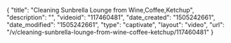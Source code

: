 {
    "title": "Cleaning Sunbrella Lounge from Wine,Coffee,Ketchup",
    "description": "",
    "videoid": "117460481",
    "date_created": "1505242661",
    "date_modified": "1505242661",
    "type": "captivate",
    "layout": "video",
    "url": "\/v\/cleaning-sunbrella-lounge-from-wine-coffee-ketchup\/117460481"
}